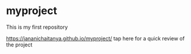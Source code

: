 # myproject
This is my first repository

 https://jananichaitanya.github.io/myproject/   tap here for a quick review of the project
